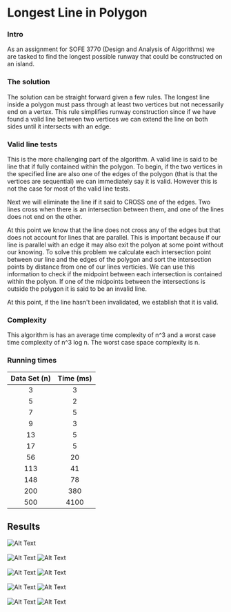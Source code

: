 # Longest Line in Polygon

### Intro

As an assignment for SOFE 3770 (Design and Analysis of Algorithms) we are tasked 
to find the longest possible runway that could be constructed on an island.

### The solution

The solution can be straight forward given a few rules. The longest line
inside a polygon must pass through at least two vertices but not necessarily
end on a vertex. This rule simplifies runway construction since if we have found
a valid line between two vertices we can extend the line on both sides
until it intersects with an edge.

### Valid line tests

<p>
This is the more challenging part of the algorithm. A valid line is said to be line
that if fully contained within the polygon. To begin, if the two vertices in the 
specified line are also one of the edges of the polygon (that is that the vertices
are sequential) we can immediately say it is valid. However this is not the case for
most of the valid line tests. 
</p>
<p>
Next we will eliminate the line if it said to CROSS
one of the edges. Two lines cross when there is an intersection between them, and one
of the lines does not end on the other.
</p>
<p>
At this point we know that the line does not cross any of the edges but that does not
account for lines that are parallel. This is important because if our line is parallel
with an edge it may also exit the polyon at some point without our knowing. To solve this
problem we calculate each intersection point between our line and the edges of the polygon
and sort the intersection points by distance from one of our lines verticies. We can use
this information to check if the midpoint between each intersection is contained within
the polyon. If one of the midpoints between the intersections is outside the polygon it
is said to be an invalid line.
</p>
<p>
At this point, if the line hasn't been invalidated, we establish that it is valid.
</p>

### Complexity

<p>
This algorithm is has an average time complexity of n^3 and a worst case time complexity
of n^3 log n. The worst case space complexity is n.
</p>

### Running times


|  Data Set (n) | Time (ms) |
| :-----------: | :-------: |
|       3       |    3      |
|       5       |    2      |
|       7       |    5      |
|       9       |    3      |
|       13      |    5      |
|       17      |    5      |
|       56      |    20     |
|       113     |    41     |
|       148     |    78     |
|       200     |    380    |
|       500     |    4100   |


## Results

![Alt Text](https://github.com/BradleyWood/Island-Airport-Calculator/blob/master/results/data3.png?raw=true) <br> <br>
![Alt Text](https://github.com/BradleyWood/Island-Airport-Calculator/blob/master/results/data5.png?raw=true)
![Alt Text](https://github.com/BradleyWood/Island-Airport-Calculator/blob/master/results/data9.png?raw=true) <br> <br>
![Alt Text](https://github.com/BradleyWood/Island-Airport-Calculator/blob/master/results/data11.png?raw=true)
![Alt Text](https://github.com/BradleyWood/Island-Airport-Calculator/blob/master/results/data17.png?raw=true) <br> <br>
![Alt Text](https://github.com/BradleyWood/Island-Airport-Calculator/blob/master/results/data56.png?raw=true)
![Alt Text](https://github.com/BradleyWood/Island-Airport-Calculator/blob/master/results/data113.png?raw=true) <br> <br>
![Alt Text](https://github.com/BradleyWood/Island-Airport-Calculator/blob/master/results/data148.png?raw=true)
![Alt Text](https://github.com/BradleyWood/Island-Airport-Calculator/blob/master/results/data500.png?raw=true) <br> <br>
